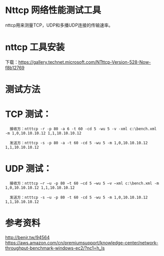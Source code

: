 # Nttcp 网络性能测试工具
nttcp用来测量TCP，UDP和多播UDP连接的传输速率。

# nttcp 工具安装
 
 下载：https://gallery.technet.microsoft.com/NTttcp-Version-528-Now-f8b12769

# 测试方法

   # TCP 测试：

      接收方：ntttcp -r -p 80 -a 6 -t 60 -cd 5 -wu 5 -v -xml c:\bench.xml  -m 1,0,10.10.10.12 1,1,10.10.10.12

      发送方：ntttcp -s -p 80 -a -t 60 -cd 5 -wu 5 -m 1,0,10.10.10.12 1,1,10.10.10.12


   # UDP 测试：

      接收方：ntttcp –r –u -p 80 –t 60 –cd 5 –wu 5 –v –xml c:\bench.xml -m 1,0,10.10.10.12 1,1,10.10.10.12

      发送方：ntttcp -s –u -p 80 -t 60 -cd 5 -wu 5 -m 1,0,10.10.10.12 1,1,10.10.10.12
      
# 参考资料

  http://benjr.tw/94564
  https://aws.amazon.com/cn/premiumsupport/knowledge-center/network-throughput-benchmark-windows-ec2/?nc1=h_ls

